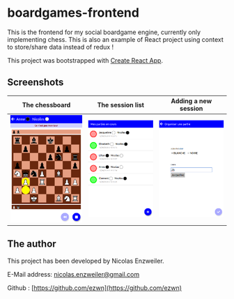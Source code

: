 # boardgames-frontend

This is the frontend for my social boardgame engine, currently only implementing chess. This is also an example of React project using context to store/share data instead of redux !

This project was bootstrapped with [Create React App](https://github.com/facebook/create-react-app).

## Screenshots

| The chessboard        | The session list           | Adding a new session  |
|:-------------:|:-------------:|:-----:|
| ![The chessboard](./doc/screenshots/Boardgame_The_Chessboard.png) | ![The session list](./doc/screenshots/Boardgame_The_session-list.png) | ![Adding a new session](./doc/screenshots/Boardgame_Adding_a_new-session.png) |


## The author

This project has been developed by Nicolas Enzweiler.

E-Mail address: [nicolas.enzweiler@gmail.com](mailto:nicolas.enzweiler@gmail.com)

Github : [https://github.com/ezwn](https://github.com/ezwn)
